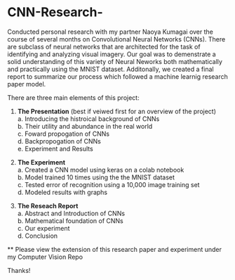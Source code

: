 # CNN-Research-

Conducted personal research with my partner Naoya Kumagai over the course of several months on Convolutional Neural Networks (CNNs). There are subclass of neural networks that are architected for the task of identifying and analyzing visual imagery. Our goal was to demenstrate a solid understanding of this variety of Neural Neworks both mathematically and practically using the MNIST dataset. Additonally, we created a final report to summarize our process which followed a machine learnig research paper model.

There are three main elements of this project: 

1. **The Presentation** (best if veiwed first for an overview of the project) <br/>
  a. Introducing the histroical background of CNNs <br/>
  b. Their utility and abundance in the real world <br/>
  c. Foward propogation of CNNs <br/>
  d. Backpropogation of CNNs <br/>
  e. Experiment and Results <br/>
  
2. **The Experiment** <br/>
  a. Created a CNN model using keras on a colab notebook <br/>
  b. Model trained 10 times using the the MNIST dataset <br/>
  c. Tested error of recognition using a 10,000 image training set <br/>
  d. Modeled results with graphs <br/>
  
3. **The Reseach Report** <br/>
  a. Abstract and Introduction of CNNs <br/>
  b. Mathematical foundation of CNNs <br/>
  c. Our experiment <br/>
  d. Conclusion <br/>
 
 
 ** Please view the extension of this research paper and experiment under my Computer Vision Repo
 
 Thanks!
